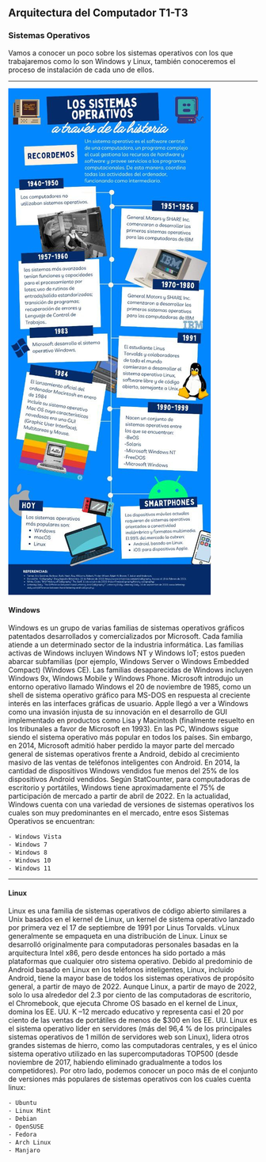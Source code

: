 ## Arquitectura del Computador T1-T3
  
### Sistemas Operativos

Vamos a conocer un poco sobre los sistemas operativos con los que trabajaremos como lo son Windows y Linux, también conoceremos el proceso de instalación de cada uno de ellos.
***
      
![](images/Infografía.jpg)
      
#### Windows
      
   Windows es un grupo de varias familias de sistemas operativos gráficos patentados desarrollados y comercializados por Microsoft. Cada familia atiende a un determinado sector de la industria informática. Las familias activas de Windows incluyen Windows NT y Windows IoT; estos pueden abarcar subfamilias (por ejemplo, Windows Server o Windows Embedded Compact) (Windows CE). Las familias desaparecidas de Windows incluyen Windows 9x, Windows Mobile y Windows Phone.
    Microsoft introdujo un entorno operativo llamado Windows el 20 de noviembre de 1985, como un shell de sistema operativo gráfico para MS-DOS en respuesta al creciente interés en las interfaces gráficas de usuario. 
    Apple llegó a ver a Windows como una invasión injusta de su innovación en el desarrollo de GUI implementado en productos como Lisa y Macintosh (finalmente resuelto en los tribunales a favor de Microsoft en 1993). En las PC, Windows sigue siendo el sistema operativo más popular en todos los países. Sin embargo, en 2014, Microsoft admitió haber perdido la mayor parte del mercado general de sistemas operativos frente a Android, debido al crecimiento masivo de las ventas de teléfonos inteligentes con Android. En 2014, la cantidad de dispositivos Windows vendidos fue menos del 25% de los dispositivos Android vendidos. Según StatCounter, para computadoras de escritorio y portátiles, Windows tiene aproximadamente el 75% de participación de mercado a partir de abril de 2022.
    En la actualidad, Windows cuenta con una variedad de versiones de sistemas operativos los cuales son muy predominantes en el mercado, entre esos Sistemas Operativos se encuentran: 
    
    - Windows Vista
    - Windows 7
    - Windows 8
    - Windows 10
    - Windows 11
    
****
#### Linux 
    
   Linux es una familia de sistemas operativos de código abierto similares a Unix basados en el kernel de Linux, un kernel de sistema operativo lanzado por primera vez el 17 de septiembre de 1991 por Linus Torvalds. vLinux generalmente se empaqueta en una distribución de Linux. 
    Linux se desarrolló originalmente para computadoras personales basadas en la arquitectura Intel x86, pero desde entonces ha sido portado a más plataformas que cualquier otro sistema operativo. Debido al predominio de Android basado en Linux en los teléfonos inteligentes, Linux, incluido Android, tiene la mayor base de todos los sistemas operativos de propósito general, a partir de mayo de 2022. Aunque Linux, a partir de mayo de 2022, solo lo usa alrededor del 2.3 por ciento de las computadoras de escritorio, el Chromebook, que ejecuta Chrome OS basado en el kernel de Linux, domina los EE. UU. K –12 mercado educativo y representa casi el 20 por ciento de las ventas de portátiles de menos de $300 en los EE. UU. Linux es el sistema operativo líder en servidores (más del 96,4 % de los principales sistemas operativos de 1 millón de servidores web son Linux), lidera otros grandes sistemas de hierro, como las computadoras centrales, y es el único sistema operativo utilizado en las supercomputadoras TOP500 (desde noviembre de 2017, habiendo eliminado gradualmente a todos los competidores).
    Por otro lado, podemos conocer un poco más de el conjunto de versiones más populares de sistemas operativos con los cuales cuenta linux: 
    
    - Ubuntu
    - Linux Mint
    - Debian
    - OpenSUSE
    - Fedora
    - Arch Linux
    - Manjaro 

    
    
    
    
    
    
  

